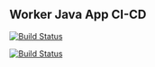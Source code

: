 ## Worker Java App CI-CD

[![Build Status](http://144.126.132.239:8080/buildStatus/icon?job=instavote%2Fworker-build)](http://144.126.132.239:8080/job/instavote/job/worker-build/)

[![Build Status](http://144.126.132.239:8080/buildStatus/icon?job=instavote%2Fworker-test&subject=unitTest)](http://144.126.132.239:8080/job/instavote/job/worker-test/)


